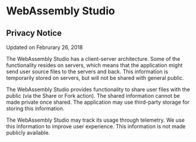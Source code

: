 # WebAssembly Studio

## Privacy Notice

Updated on Februrary 26, 2018

The WebAssembly Studio has a client-server architecture. Some of the functionality resides on servers, which means that the application might send user source files to the servers and back. This information is temporarily stored on servers, but will not be shared with general public.

The WebAssembly Studio provides functionality to share user files with the public (via the Share or Fork action). The shared information cannot be made private once shared. The application may use third-party storage for storing this information.

The WebAssembly Studio may track its usage through telemetry. We use this information to improve user experience. This information is not made publicly available.
